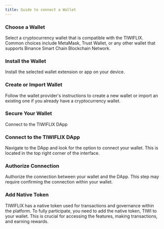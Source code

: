 ```yaml
---
title: Guide to connect a Wallet
---
```


### Choose a Wallet

Select a cryptocurrency wallet that is compatible with the TIWIFLIX. Common choices include MetaMask, Trust Wallet, or any other wallet that supports Binance Smart Chain Blockchain Network.

### Install the Wallet

Install the selected wallet extension or app on your device.

### Create or Import Wallet

Follow the wallet provider's instructions to create a new wallet or import an existing one if you already have a cryptocurrency wallet.

### Secure Your Wallet

Connect to the TIWIFLIX DApp

### Connect to the TIWIFLIX DApp

Navigate to the DApp and look for the option to connect your wallet. This is located in the top right corner of the interface.

### Authorize Connection

Authorize the connection between your wallet and the DApp. This step may require confirming the connection within your wallet.

### Add Native Token

TIWIFLIX has a native token used for transactions and governance within the platform. To fully participate, you need to add the native token, TIWI to your wallet. This is crucial for accessing the features, making transactions, and earning rewards.
